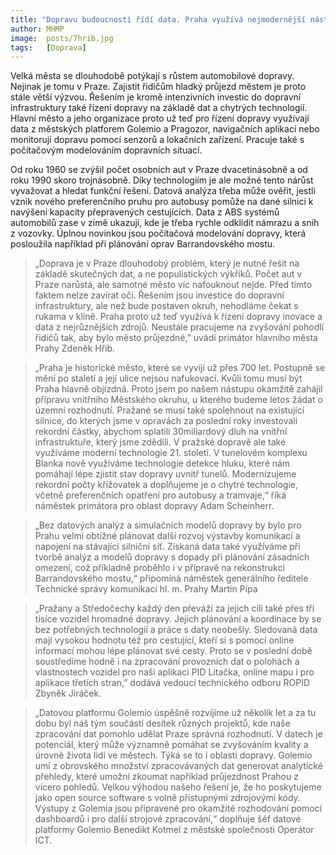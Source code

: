 ```yaml
---
title: "Dopravu budoucnosti řídí data. Praha využívá nejmodernější nástroje pro lepší průjezdnost městem"
author: MHMP
image: 	posts/7hrib.jpg
tags:   [Doprava]
---
```


Velká města se dlouhodobě potýkají s růstem automobilové dopravy. Nejinak je tomu v Praze. Zajistit řidičům hladký průjezd městem je proto stále větší výzvou. Řešením je kromě intenzivních investic do dopravní infrastruktury také řízení dopravy na základě dat a chytrých technologií. Hlavní město a jeho organizace proto už teď pro řízení dopravy využívají data z městských platforem Golemio a Pragozor, navigačních aplikací nebo monitorují dopravu pomocí senzorů a lokačních zařízení. Pracuje také s počítačovým modelováním dopravních situací.

Od roku 1960 se zvýšil počet osobních aut v Praze dvacetinásobně a od roku 1990 skoro trojnásobně. Díky technologiím je ale možné tento nárůst vyvažovat a hledat funkční řešení. Datová analýza třeba může ověřit, jestli vznik nového preferenčního pruhu pro autobusy pomůže na dané silnici k navýšení kapacity přepravených cestujících. Data z ABS systémů automobilů zase v zimě ukazují, kde je třeba rychle odklidit námrazu a sníh z vozovky. Úplnou novinkou jsou počítačová modelování dopravy, která posloužila například při plánování oprav Barrandovského mostu.

> „Doprava je v Praze dlouhodobý problém, který je nutné řešit na základě skutečných dat, a ne populistických výkřiků. Počet aut v Praze narůstá, ale samotné město víc nafouknout nejde. Před tímto faktem nelze zavírat oči. Řešením jsou investice do dopravní infrastruktury, ale než bude postaven okruh, nehodláme čekat s rukama v klíně. Praha proto už teď využívá k řízení dopravy inovace a data z nejrůznějších zdrojů. Neustále pracujeme na zvyšování pohodlí řidičů tak, aby bylo město průjezdné,” uvádí primátor hlavního města Prahy Zdeněk Hřib.

> „Praha je historické město, které se vyvíjí už přes 700 let. Postupně se mění po staletí a její ulice nejsou nafukovací. Kvůli tomu musí být Praha hlavně objízdná. Proto jsem po našem nástupu okamžitě zahájil přípravu vnitřního Městského okruhu, u kterého budeme letos žádat o územní rozhodnutí. Pražané se musí také spolehnout na existující silnice, do kterých jsme v opravách za poslední roky investovali rekordní částky, abychom splatili 30miliardový dluh na vnitřní infrastruktuře, který jsme zdědili. V pražské dopravě ale také využíváme moderní technologie 21. století. V tunelovém komplexu Blanka nově využíváme technologie detekce hluku, které nám pomáhají lépe zjistit stav dopravy uvnitř tunelů. Modernizujeme rekordní počty křižovatek a doplňujeme je o chytré technologie, včetně preferenčních opatření pro autobusy a tramvaje,“ říká náměstek primátora pro oblast dopravy Adam Scheinherr.

> „Bez datových analýz a simulačních modelů dopravy by bylo pro Prahu velmi obtížné plánovat další rozvoj výstavby komunikací a napojení na stávající silniční síť. Získaná data také využíváme při tvorbě analýz a modelů dopravy s dopady při plánování zásadních omezení, což příkladně proběhlo i v přípravě na rekonstrukci Barrandovského mostu,“ připomíná náměstek generálního ředitele Technické správy komunikací hl. m. Prahy Martin Pípa

> „Pražany a Středočechy každý den převáží za jejich cíli také přes tři tisíce vozidel hromadné dopravy. Jejich plánování a koordinace by se bez potřebných technologií a práce s daty neobešly. Sledovaná data mají vysokou hodnotu též pro cestující, kteří si s pomocí online informací mohou lépe plánovat své cesty. Proto se v poslední době soustředíme hodně i na zpracování provozních dat o polohách a vlastnostech vozidel pro naši aplikaci PID Lítačka, online mapu i pro aplikace třetích stran,” dodává vedoucí technického odboru ROPID Zbyněk Jiráček.

> „Datovou platformu Golemio úspěšně rozvíjíme už několik let a za tu dobu byl náš tým součástí desítek různých projektů, kde naše zpracování dat pomohlo udělat Praze správná rozhodnutí. V datech je potenciál, který může významně pomáhat se zvyšováním kvality a úrovně života lidí ve městech. Týká se to i oblasti dopravy. Golemio umí z obrovského množství zpracovávaných dat generovat analytické přehledy, které umožní zkoumat například průjezdnost Prahou z vícero pohledů. Velkou výhodou našeho řešení je, že ho poskytujeme jako open source software s volně přístupnými zdrojovými kódy. Výstupy z Golemia jsou připravené pro okamžité rozhodování pomocí dashboardů i pro další strojové zpracování,“ doplňuje šéf datové platformy Golemio Benedikt Kotmel z městské společnosti Operátor ICT.
